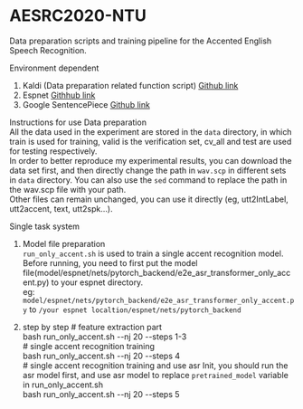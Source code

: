 # AESRC2020-NTU

Data preparation scripts and training pipeline for the Accented English Speech Recognition.

Environment dependent
  1. Kaldi (Data preparation related function script) [Github link](https://github.com/kaldi-asr/kaldi)
  2. Espnet  [Githhub link](https://github.com/espnet/espnet)
  3. Google SentencePiece  [Github link](https://github.com/google/sentencepiece)
  
Instructions for use
Data preparation<br>
    All the data used in the experiment are stored in the `data` directory, in which train is used for training, valid is the verification set, cv_all and test are used for testing respectively.<br>
    In order to better reproduce my experimental results, you can download the data set first, and then directly change the path in `wav.scp` in different sets in `data` directory.
    You can also use the `sed` command to replace the path in the wav.scp file with your path.<br>
    Other files can remain unchanged, you can use it directly (eg, utt2IntLabel, utt2accent, text, utt2spk...).

Single task system<br>
  1. Model file preparation<br>
    `run_only_accent.sh` is used to train a single accent recognition model.<br>
    Before running, you need to first put the model file(model/espnet/nets/pytorch_backend/e2e_asr_transformer_only_accent.py) to your espnet directory.<br>
    eg:  `model/espnet/nets/pytorch_backend/e2e_asr_transformer_only_accent.py` to `/your espnet localtion/espnet/nets/pytorch_backend` <br>
    
  2. step by step
    # feature extraction part<br>
    bash run_only_accent.sh --nj 20 --steps 1-3<br>
    # single accent recognition training<br>
    bash run_only_accent.sh --nj 20 --steps 4<br>
    # single accent recognition training and use asr Init, you should run the asr model first, and use asr model to replace `pretrained_model` variable in run_only_accent.sh <br>
    bash run_only_accent.sh --nj 20 --steps 5<br>
    
    
 
    
    
